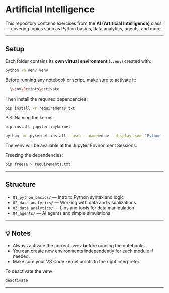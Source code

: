 #  Artificial Intelligence

This repository contains exercises from the **AI (Artificial Intelligence)** class — covering topics such as Python basics, data analytics, agents, and more.

---

##  Setup

Each folder contains its **own virtual environment** (`.venv`) created with:

```bash
python -m venv venv
```

Before running any notebook or script, make sure to activate it:

```bash
 .\venv\Scripts\activate
```

Then install the required dependencies:

```bash
pip install -r requirements.txt
```

P.S: Naming the kernel:

```bash
pip install jupyter ipykernel
```

```bash
python -m ipykernel install --user --name=venv --display-name "Python (venv)"
```
The venv will be available at the Jupyter Environment Sessions.

Freezing the dependencies:

```bash
pip freeze > requirements.txt
```

---

##  Structure

* `01_python_basics/` — Intro to Python syntax and logic
* `02_data_analytics/` — Working with data and visualizations
* `03_data_analytics/` — Libs and tools for data manipulation
* `04_agents/` — AI agents and simple simulations

---

## 💡 Notes

* Always activate the correct `.venv` before running the notebooks.
* You can create new environments independently for each module if needed.
* Make sure your VS Code kernel points to the right interpreter.

To deactivate the venv:

```bash
deactivate
```
---
